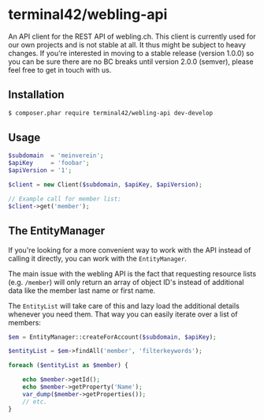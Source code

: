 # terminal42/webling-api

An API client for the REST API of webling.ch.
This client is currently used for our own projects and is not stable at all.
It thus might be subject to heavy changes.
If you're interested in moving to a stable release (version 1.0.0) so you can be
sure there are no BC breaks until version 2.0.0 (semver), please feel free to
get in touch with us.

## Installation

```bash
$ composer.phar require terminal42/webling-api dev-develop
```

## Usage

```php
$subdomain  = 'meinverein';
$apiKey     = 'foobar';
$apiVersion = '1';

$client = new Client($subdomain, $apiKey, $apiVersion);

// Example call for member list:
$client->get('member');
```

## The EntityManager

If you're looking for a more convenient way to work with the API instead of
calling it directly, you can work with the `EntityManager`.

The main issue with the webling API is the fact that requesting resource lists
(e.g. `/member`) will only return an array of object ID's instead of
additional data like the member last name or first name.

The `EntityList` will take care of this and lazy load the additional details
whenever you need them. That way you can easily iterate over a list of members:

```php
$em = EntityManager::createForAccount($subdomain, $apiKey);

$entityList = $em->findAll('member', 'filterkeywords');

foreach ($entityList as $member) {

    echo $member->getId();
    echo $member->getProperty('Name');
    var_dump($member->getProperties());
    // etc.
}
```
